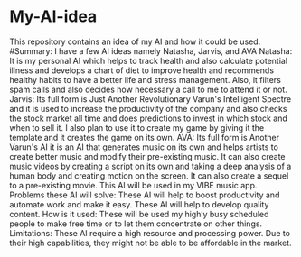 # My-AI-idea
This repository contains an idea of my AI and how it could be used.
#Summary:
I have a few AI ideas namely Natasha, Jarvis, and AVA
Natasha: 
It is my personal AI which helps to track health and also calculate potential illness and develops a chart of diet to improve health and recommends healthy habits to have a better life and stress management. Also, it filters spam calls and also decides how necessary a call to me to attend it or not.
Jarvis:
Its full form is Just Another Revolutionary Varun's Intelligent Spectre and it is used to increase the productivity of the company and also checks the stock market all time and does predictions to invest in which stock and when to sell it. I also plan to use it to create my game by giving it the template and it creates the game on its own.
AVA:
Its full form is Another Varun's AI it is an AI that generates music on its own and helps artists to create better music and modify their pre-existing music. It can also create music videos by creating a script on its own and taking a deep analysis of a human body and creating motion on the screen. It can also create a sequel to a pre-existing movie. This AI will be used in my VIBE music app.
Problems these AI will solve:
These AI will help to boost productivity and automate work and make it easy.
These AI will help to develop quality content.
How is it used:
These will be used my highly busy scheduled people to make free time or to let them concentrate on other things.
Limitations:
These AI require a high resource and processing power.
Due to their high capabilities, they might not be able to be affordable in the market.
